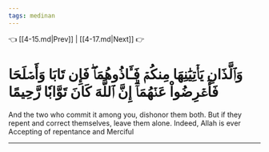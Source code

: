```yaml
---
tags: medinan
---
```


👈 [[4-15.md|Prev]] | [[4-17.md|Next]] 👉

# وَٱلَّذَانِ يَأۡتِيَٰنِهَا مِنكُمۡ فَـَٔاذُوهُمَاۖ فَإِن تَابَا وَأَصۡلَحَا فَأَعۡرِضُواْ عَنۡهُمَآۗ إِنَّ ٱللَّهَ كَانَ تَوَّابٗا رَّحِيمًا

And the two who commit it among you, dishonor them both. But if they repent and correct themselves, leave them alone. Indeed, Allah is ever Accepting of repentance and Merciful

---

